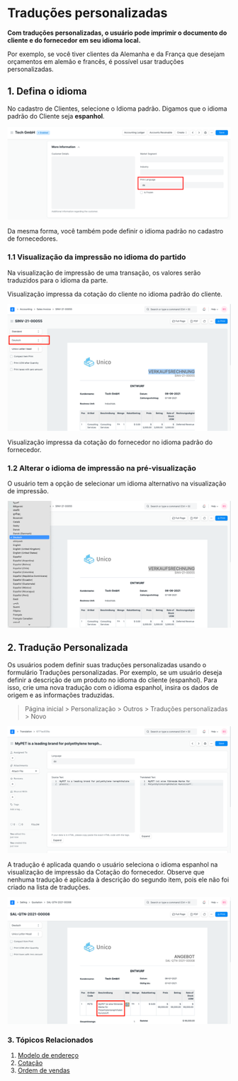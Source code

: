 # Traduções personalizadas



**Com traduções personalizadas, o usuário pode imprimir o documento do cliente e do fornecedor em seu idioma local.**


Por exemplo, se você tiver clientes da Alemanha e da França que desejam orçamentos em alemão e francês, é possível usar traduções personalizadas.


## 1. Defina o idioma


No cadastro de Clientes, selecione o Idioma padrão. Digamos que o idioma padrão do Cliente seja **espanhol**.


![Definir idioma do cliente](/files/set-customer-language.png)


Da mesma forma, você também pode definir o idioma padrão no cadastro de fornecedores.


### 1.1 Visualização da impressão no idioma do partido


Na visualização de impressão de uma transação, os valores serão traduzidos para o idioma da parte.


Visualização impressa da cotação do cliente no idioma padrão do cliente.


![Fatura no idioma do cliente](/files/invoice-in-customer-language.png)


Visualização impressa da cotação do fornecedor no idioma padrão do fornecedor.


### 1.2 Alterar o idioma de impressão na pré-visualização


O usuário tem a opção de selecionar um idioma alternativo na visualização de impressão.


![Selecionar idioma na fatura](/files/select-language-in-invoice.png)


## 2. Tradução Personalizada


Os usuários podem definir suas traduções personalizadas usando o formulário Traduções personalizadas. Por exemplo, se um usuário deseja definir a descrição de um produto no idioma do cliente (espanhol). Para isso, crie uma nova tradução com o idioma espanhol, insira os dados de origem e as informações traduzidas.



> 
> Página inicial > Personalização > Outros > Traduções personalizadas > Novo
> 
> 
> 


![Translation](/files/translation.png)


A tradução é aplicada quando o usuário seleciona o idioma espanhol na visualização de impressão da Cotação do fornecedor. Observe que nenhuma tradução é aplicada à descrição do segundo item, pois ele não foi criado na lista de traduções.


![Tradução em transação](/files/translation-in-transaction.png)


### 3. Tópicos Relacionados


1. [Modelo de endereço](/docs/pt/setting-up/print/address-template)
2. [Cotação](/docs/pt/selling/quotation)
3. [Ordem de vendas](/docs/pt/selling/sales-order)



